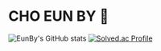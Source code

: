 # CHO EUN BY 🙂

![EunBy's GitHub stats](https://github-readme-stats.vercel.app/api?username=eunbypa&show_icons=true&theme=radical)
[![Solved.ac Profile](http://mazassumnida.wtf/api/v2/generate_badge?boj=bypa1014)](https://solved.ac/profile/bypa1014/)
